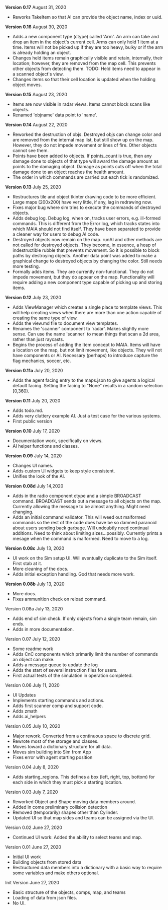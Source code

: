 **Version 0.17**
August 31, 2020
- Reworks TakeItem so that AI can provide the object name, index or uuid.

**Version 0.16**
August 30, 2020
- Adds a new component type (ctype) called 'Arm'. An arm can take and drop an item in the object's current cell. Arms can only hold 1 item at a time. Items will not be picked up if they are too heavy, bulky or if the arm is already holding an object.
- Changes held items remain graphically visible and retain, internally, their location; however, they are removed from the map cell. This prevents other objects from detecting them. TODO: Held items need to appear in a scanned object's view.
- Changes items so that their cell location is updated when the holding object moves.

**Version 0.15**
August 23, 2020
- Items are now visible in radar views. Items cannot block scans like objects.
- Renamed 'objname' data point to 'name'.

**Version 0.14**
August 22, 2020
- Reworked the destruction of objs. Destroyed objs can change color and are removed from the internal map list, but still show up on the map. However, they do not impede movement or lines of fire. Other objects cannot see them.
- Points have been added to objects. If points_count is true, then any damage done to objects of that type will award the damage amount as points to the damaging object. Damage as points cuts off when the total damage done to an object reaches the health amount.
- The order in which commands are carried out each tick is randomized.

**Version 0.13**
July 25, 2020
- Restructures tile and object tkinter drawing code to be more efficient. Large maps (200x200) have very little, if any, lag in redrawing now.
- Fixes major bug where sim tries to execute the commands of destroyed objects.
- Adds debug log. Debug log, when on, tracks user errors, e.g. ill-formed commands. This is different from the Error log, which tracks states into which MAIA should not find itself. They have been separated to provide a cleaner way for users to debug AI code.
- Destroyed objects now remain on the map. runAI and other methods are not called for destroyed objects. They become, in essence, a heap of indestructible rubble that prevents movement. So it is possible to block paths by destroying objects. Another data point was added to make a graphical change to destroyed objects by changing the color. Still needs more testing.
- Formally adds items. They are currently non-functional. They do not impede movement, but they do appear on the map. Functionality will require adding a new component type capable of picking up and storing items.

**Version 0.12**
July 23, 2020
- Adds ViewManager which creates a single place to template views. This will help creating views when there are more than one action capable of creating the same type of view.
- Adds the view.md file to document view templates.
- Renames the 'scanner' component to 'radar'. Makes slightly more sense. Can use the name 'scanner' to mean things that scan a 2d area, rather than just raycasts.
- Begins the process of adding the Item concept to MAIA. Items will have a location on the map, but not limit movement, like objects. They will not have components or AI. Necessary (perhaps) to introduce capture the flag mechanics, soccer, etc.

**Version 0.11a**
July 20, 2020
- Adds the agent facing entry to the maps.json to give agents a logical default facing. Setting the facing to "None" results in a random selection [0,360).

**Version 0.11**
July 20, 2020
- Adds todo.md.
- Adds very cluttery example AI. Just a test case for the various systems.
- First public version

**Version 0.10**
July 17, 2020
- Documentation work, specifically on views.
- AI helper functions and classes.

**Version 0.09**
July 14, 2020
- Changes UI names.
- Adds custom UI widgets to keep style consistent.
- Unifies the look of the AI.

**Version 0.08d**
July 14,2020
- Adds in the radio component ctype and a simple BROADCAST command. BROADCAST sends out a message to all objects on the map. Currently allowing the message to be almost anything. Might need changing.
- Adds an initial command validator. This will weed out malformed commands so the rest of the code does have be so damned paranoid about users sending back garbage. Will undoubtly need continual additions. Need to think about limiting sizes...possibly. Currently prints a mesage when the command is malformed. Need to move to a log.

**Version 0.08c**
July 13, 2020
- UI work on the Sim setup UI. Will eventually duplicate to the Sim itself. First stab at it.
- More cleaning of the docs.
- Adds initial exception handling. God that needs more work.

**Version 0.08b**
July 13, 2020
- More docs.
- Fixes ammunition check on reload command.

Version 0.08a
July 13, 2020
- Adds end of sim check. If only objects from a single team remain, sim ends.
- Adds in more documentation.

Version 0.07
July 12, 2020
- Some readme work
- Adds CnC components which primarily limit the number of commands an object can make.
- Adds a message queue to update the log
- Adds the start of several instruction files for users.
- First actual tests of the simulation in operation completed.

Version 0.06
July 11, 2020
- UI Updates
- Implements starting commands and actions.
- Adds first scanner comp and support code.
- Adds zmath
- Adds ai_helpers

Version 0.05
July 10, 2020
- Major rework. Converted from a continuous space to discrete grid. 
- Rewrote most of the storage and classes. 
- Moves toward a dictionary structure for all data.
- Moves sim building into Sim from App
- Fixes error with agent starting position

Version 0.04
July 8, 2020
- Adds starting_regions. This defines a box (left, right, top, bottom) for each
side in which they must pick a starting location.

Version 0.03
July 7, 2020
- Reworked Object and Shape moving data members around.
- Added in come preliminary collision detection
- Removed (temporarily) shapes other than Cylinder.
- Updated UI so that map sides and teams can be assigned via the UI.

Version 0.02
June 27, 2020
- Continued UI work: Added the ability to select teams and map.

Version 0.01
June 27, 2020
- Initial UI work
- Building objects from stored data
- Restructured data members into a dictionary with a basic way to require some
    variables and make others optional.

Init Version
June 27, 2020
- Basic structure of the objects, comps, map, and teams
- Loading of data from json files.
- No UI.